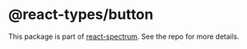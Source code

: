 # @react-types/button

This package is part of [react-spectrum](https://github.com/adobe/react-spectrum). See the repo for more details.

